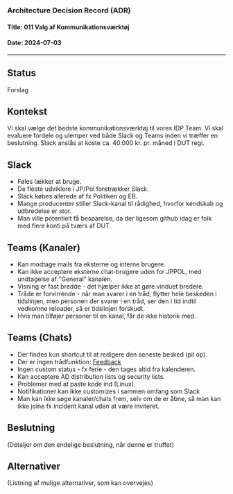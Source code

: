 ### Architecture Decision Record (ADR)

#### Title: 011 Valg af Kommunikationsværktøj 

#### Date: 2024-07-03

---

## Status

Forslag

## Kontekst

Vi skal vælge det bedste kommunikationsværktøj til vores IDP Team. Vi skal evaluere fordele og ulemper ved både Slack og Teams inden vi træffer en beslutning. Slack anslås at koste ca. 40.000 kr. pr. måned i DUT regi.

## Slack

- Føles lækker at bruge.
- De fleste udviklere i JP/Pol foretrækker Slack.
- Slack købes allerede af fx Politiken og EB.
- Mange producenter stiller Slack-kanal til rådighed, hvorfor kendskab og udbredelse er stor.
- Man ville potentielt få besparelse, da der ligesom github idag er folk med flere konti på tværs af DUT.

## Teams (Kanaler)

- Kan modtage mails fra eksterne og interne brugere.
- Kan ikke acceptere eksterne chat-brugere uden for JPPOL, med undtagelse af "General" kanalen.
- Visning er fast bredde - det hjælper ikke at gøre vinduet bredere.
- Tråde er forvirrende - når man svarer i en tråd, flytter hele beskeden i tidslinjen, men personen der svarer i en tråd, ser den i tid indtil vedkomne reloader, så er tidslinjen forskudt.
- Hvis man tilføjer personer til en kanal, får de ikke historik med.

## Teams (Chats)

- Der findes kun shortcut til at redigere den seneste besked (pil op).
- Der er ingen trådfunktion: [Feedback](https://feedbackportal.microsoft.com/feedback/idea/328070b5-7dcd-ed11-a81b-002248519701)
- Ingen custom status - fx ferie - den tages altid fra kalenderen.
- Kan acceptere AD distribution lists og security lists.
- Problemer med at paste kode ind (Linux).
- Notifikationer kan ikke customizes i sammen omfang som Slack
- Man kan ikke søge kanaler/chats frem, selv om de er åbne, så man kan ikke joine fx incident kanal uden at være inviteret. 



## Beslutning

(Detaljer om den endelige beslutning, når denne er truffet)

## Alternativer

(Listning af mulige alternativer, som kan overvejes)
